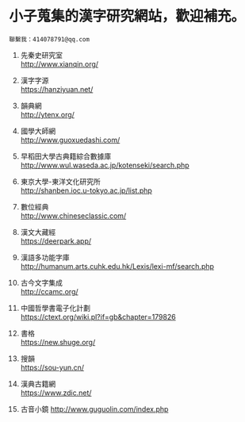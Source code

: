# 小子蒐集的漢字研究網站，歡迎補充。
```
聯繫我：414078791@qq.com
```

1. 先秦史研究室  
http://www.xianqin.org/

2. 漢字字源  
https://hanziyuan.net/

3. 韻典網  
http://ytenx.org/

4. 國學大師網  
http://www.guoxuedashi.com/

5. 早稻田大學古典籍綜合數據庫  
http://www.wul.waseda.ac.jp/kotenseki/search.php

6. 東京大學-東洋文化研究所  
http://shanben.ioc.u-tokyo.ac.jp/list.php

7. 數位經典  
http://www.chineseclassic.com/

8. 漢文大藏經  
https://deerpark.app/

9. 漢語多功能字庫  
http://humanum.arts.cuhk.edu.hk/Lexis/lexi-mf/search.php

10. 古今文字集成  
http://ccamc.org/

11. 中國哲學書電子化計劃  
https://ctext.org/wiki.pl?if=gb&chapter=179826

12. 書格  
https://new.shuge.org/

13. 搜韻  
https://sou-yun.cn/

14. 漢典古籍網  
https://www.zdic.net/

15. 古音小鏡
http://www.guguolin.com/index.php
